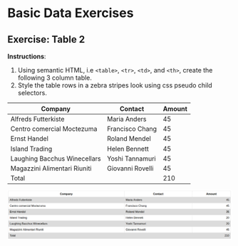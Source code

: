 # Basic Data Exercises

## Exercise: Table 2

**Instructions**:

1.  Using semantic HTML, i.e `<table>`, `<tr>`, `<td>`, and `<th>`, create the following 3 column table.
2. Style the table rows in a zebra stripes look using css pseudo child selectors.

| Company                      | Contact          | Amount |
| ---------------------------- | ---------------- | ------ |
| Alfreds Futterkiste	         | Maria Anders	    |     45 |
| Centro comercial Moctezuma	 | Francisco Chang  |     45 |
| Ernst Handel                 | Roland Mendel    |     45 |
| Island Trading               | Helen Bennett	  |     45 |
| Laughing Bacchus Winecellars | Yoshi Tannamuri  |     45 |
| Magazzini Alimentari Riuniti | Giovanni Rovelli |     45 |
| Total                        |                  |    210 |

!["mockup-image"](/image/mockup.png)